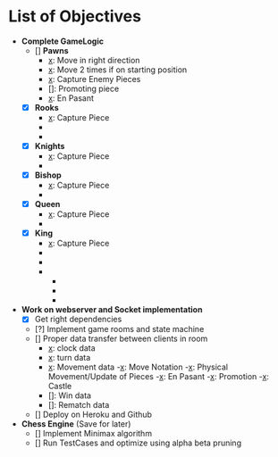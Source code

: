 # List of Objectives

- **Complete GameLogic**
    - [] **Pawns**
        - [x]: Move in right direction
        - [x]: Move 2 times if on starting position
        - [x]: Capture Enemy Pieces
        - []: Promoting piece
        - [x]: En Pasant
    - [x] **Rooks**
        - [x]: Capture Piece
        - [x]: Movements 
        - [x]: Castling
    - [x] **Knights**
        - [x]: Capture Piece
        - [x]: Movements
    - [x] **Bishop**
        - [x]: Capture Piece
        - [x]: Movements
    - [x] **Queen**
        - [x]: Capture Piece
        - [x]: Movements
    - [x] **King**
        - [x]: Capture Piece
        - [x]: Movements
        - [x]: Castling
        - [x]: Check/Mate
            - [x]: Blocks
            - [x]: Moving
            - [x]: Pins
- **Work on webserver and Socket implementation**
    - [x] Get right dependencies
    - [?] Implement game rooms and state machine
    - [] Proper data transfer between clients in room
        - [x]: clock data
        - [x]: turn data
        - [x]: Movement data
            -[x]: Move Notation
            -[x]: Physical Movement/Update of Pieces
            -[x]: En Pasant
            -[x]: Promotion
            -[x]: Castle
        - []: Win data
        - []: Rematch data
    - [] Deploy on Heroku and Github
- **Chess Engine** (Save for later)
    - [] Implement Minimax algorithm
    - [] Run TestCases and optimize using alpha beta pruning